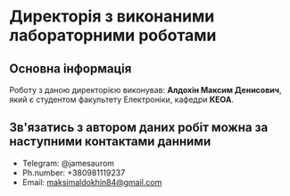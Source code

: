 Директорія з виконаними лабораторними роботами
===============================================

Основна інформація
------------------

Роботу з даною директорією виконував: **Алдохін Максим Денисович**, який є студентом факультету Електроніки, кафедри **КЕОА**.

Зв'язатись з автором даних робіт можна за наступними контактами данними
-----------------------------------------------------------------------

* Telegram:    @jamesaurom
* Ph.number:   +380981119237
* Email:       maksimaldokhin84@gmail.com
